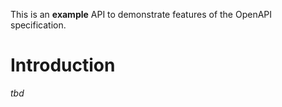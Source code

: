 This is an **example** API to demonstrate features of the OpenAPI specification.

# Introduction

_tbd_
